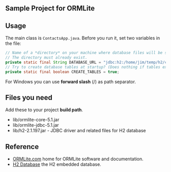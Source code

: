 ## Sample Project for ORMLite

## Usage

The main class is `ContactsApp.java`. Before you run it, set two
variables in the file:
```java
// Name of a *directory* on your machine where database files will be saved.
// The directory must already exist.
private static final String DATABASE_URL = "jdbc:h2:/home/jim/temp/h2/contacts";
// Try to create database tables at startup? (Does nothing if tables exist.)
private static final boolean CREATE_TABLES = true;
```

For Windows you can use **forward slash** (/) as path separator.


## Files you need

Add these to your project **build path**.

* lib/ormlite-core-5.1.jar
* lib/ormlite-jdbc-5.1.jar
* lib/h2-2.1.197.jar - JDBC driver and related files for H2 database

## Reference

* [ORMLite.com](https://ormlite.com) home for ORMLite software and documentation.
* [H2 Database](http://www.h2database.com/) the H2 embedded database.

